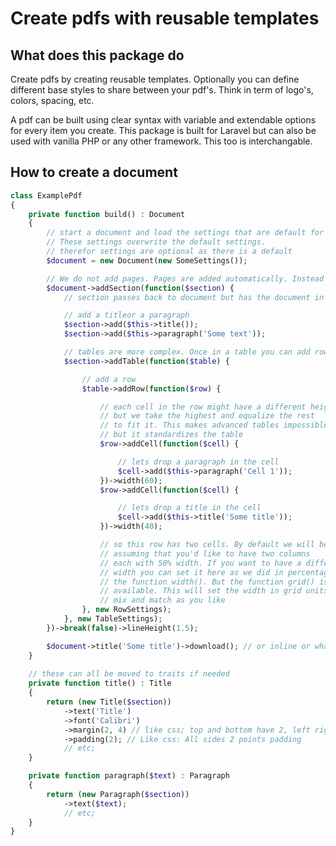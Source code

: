 # Create pdfs with reusable templates

## What does this package do
Create pdfs by creating reusable templates. Optionally you can define different base styles to share between your pdf's. Think in term of logo's, colors, spacing, etc. 

A pdf can be built using clear syntax with variable and extendable options for every item you create. This package is built for Laravel but can also be used with vanilla PHP or any other framework. This too is interchangable. 


## How to create a document

```php
class ExamplePdf
{
    private function build() : Document
    {
        // start a document and load the settings that are default for all
        // These settings overwrite the default settings. 
        // therefor settings are optional as there is a default
        $document = new Document(new SomeSettings());

        // We do not add pages. Pages are added automatically. Instead we add sections and create pages as we go and as fits
        $document->addSection(function($section) {
            // section passes back to document but has the document in it

            // add a titleor a paragraph
            $section->add($this->title());
            $section->add($this->paragraph('Some text'));

            // tables are more complex. Once in a table you can add rows and cells
            $section->addTable(function($table) {

                // add a row
                $table->addRow(function($row) {

                    // each cell in the row might have a different height
                    // but we take the highest and equalize the rest
                    // to fit it. This makes advanced tables impossible
                    // but it standardizes the table
                    $row->addCell(function($cell) {

                        // lets drop a paragraph in the cell
                        $cell->add($this->paragraph('Cell 1'));
                    })->width(60);
                    $row->addCell(function($cell) {

                        // lets drop a title in the cell
                        $cell->add($this->title('Some title'));
                    })->width(40);

                    // so this row has two cells. By default we will be 
                    // assuming that you'd like to have two columns
                    // each with 50% width. If you want to have a different
                    // width you can set it here as we did in percentages with 
                    // the function width(). But the function grid() is also
                    // available. This will set the width in grid units.
                    // mix and match as you like
                }, new RowSettings);
            }, new TableSettings);
        })->break(false)->lineHeight(1.5);

        $document->title('Some title')->download(); // or inline or whatever
    }
    
    // these can all be moved to traits if needed
    private function title() : Title
    {
        return (new Title($section))
            ->text('Title')
            ->font('Calibri')
            ->margin(2, 4) // like css; top and bottom have 2, left right have 4
            ->padding(2); // Like css: All sides 2 points padding
            // etc;
    }

    private function paragraph($text) : Paragraph
    {
        return (new Paragraph($section))
            ->text($text);
            // etc;
    }
}
```